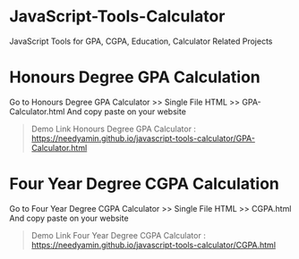 # JavaScript-Tools-Calculator
JavaScript Tools for GPA, CGPA, Education, Calculator Related Projects


# Honours Degree GPA Calculation 
Go to Honours Degree GPA Calculator >> Single File HTML >> GPA-Calculator.html And copy paste on your website
> Demo Link Honours Degree GPA Calculator : https://needyamin.github.io/javascript-tools-calculator/GPA-Calculator.html



# Four Year Degree CGPA Calculation
Go to Four Year Degree CGPA Calculator >> Single File HTML >> CGPA.html And copy paste on your website
> Demo Link Four Year Degree CGPA Calculator : https://needyamin.github.io/javascript-tools-calculator/CGPA.html
